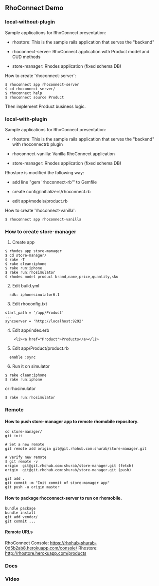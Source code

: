 ## RhoConnect Demo

### local-without-plugin

Sample applications for RhoConnect presentation:

* rhostore: This is the sample rails application that serves the "backend"

* rhoconnect-server: RhoConnect application with Product model and CUD methods

* store-manager: Rhodes application (fixed schema DB)

How to create 'rhoconnect-server':

```
$ rhoconnect app rhoconnect-server
$ cd rhoconnect-server/
$ rhoconnect help
$ rhoconnect source Product
```

Then implement Product business logic.

### local-with-plugin

Sample applications for RhoConnect presentation:

* rhostore: This is the sample rails application that serves the "backend" with rhoconnectrb plugin

* rhoconnect-vanilla: Vanilla RhoConnect application

* store-manager: Rhodes application (fixed schema DB)

Rhostore is modified the following way:

  - add line "gem 'rhoconnect-rb'" to Gemfile

  - create config/initializers/rhoconnect.rb

  - edit app/models/product.rb

How to create 'rhoconnect-vanilla':

```
$ rhoconnect app rhoconnect-vanilla
```


### How to create store-manager

1) Create app

```
$ rhodes app store-manager
$ cd store-manager/
$ rake -T
$ rake clean:iphone
$ rake run:iphone
$ rake run:rhosimulator
$ rhodes model product brand,name,price,quantity,sku
```

2) Edit build.yml

```
  sdk: iphonesimulator6.1
```

3) Edit rhoconfig.txt

```
start_path = '/app/Product'
...
syncserver = 'http://localhost:9292'
```

4) Edit app/index.erb

```
    <li><a href="Product">Products</a></li>
```

5) Edit app/Product/product.rb

```
  enable :sync
```

6) Run it on simulator

```
$ rake clean:iphone
$ rake run:iphone
```

  or rhosimulator

```
$ rake run:rhosimulator
```

### Remote

#### How to push store-manager app to remote rhomobile repository.

```
cd store-manager/
git init

# Set a new remote
git remote add origin git@git.rhohub.com:shurab/store-manager.git

# Verify new remote
$ git remote -v
origin  git@git.rhohub.com:shurab/store-manager.git (fetch)
origin  git@git.rhohub.com:shurab/store-manager.git (push)

git add .
git commit -m "Init commit of store-manager app"
git push -u origin master
```

#### How to package rhoconnect-server to run on rhomobile.

```
bundle package
bundle install
git add vendor/
git commit ...
```

#### Remote URLs

RhoConnect Console: https://rhohub-shurab-0d5b2ab8.herokuapp.com/console/
Rhostore: http://rhostore.herokuapp.com/products


### Docs
### Video
